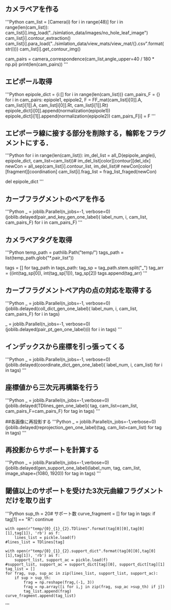 ## カメラペアを作る
'''Python
cam_list = [Camera(i) for i in range(48)]
for i in range(len(cam_list)):
    cam_list[i].img_load("../simlation_data/images/no_hole_leaf_image")
    cam_list[i].contour_extraction()
    cam_list[i].para_load("../simlation_data/view_mats/view_mat/{}.csv".format(str(i)))
    cam_list[i].get_contour_img()

cam_pairs = camera_correspondence(cam_list,angle_upper=40 / 180 * np.pi)
print(len(cam_pairs))
'''


## エピポール取得
'''Python
epipole_dict = {i:[] for i in range(len(cam_list))}
cam_pairs_F = {}
for i in cam_pairs:
    epipole1, epipole2, F = FF_mat(cam_list[i[0]].A, cam_list[i[1]].A, cam_list[i[0]].Rt, cam_list[i[1]].Rt)
    epipole_dict[i[0]].append(normalization(epipole1))
    epipole_dict[i[1]].append(normalization(epipole2))
    cam_pairs_F[i] = F
'''


## エピポーラ線に接する部分を削除する，輪郭をフラグメントにする．
'''Python
for i in range(len(cam_list)):
    im_del_list = all_D(epipole_angle(i, epipole_dict, cam_list=cam_list))# im_del_list[color][contour][del_idx]
    newCon = all_sep(cam_list[i].contour_list, im_del_list)# newCon[color][fragment][coordination]
    cam_list[i].frag_list = frag_list_fraged(newCon)

del epipole_dict
'''


## カーブフラグメントのペアを作る
'''Python
_ = joblib.Parallel(n_jobs=-1, verbose=0)(joblib.delayed(pair_and_key_gen_one_label)(
    label_num, i, cam_list, cam_pairs_F) for i in cam_pairs_F)
'''


## カメラペアタグを取得
'''Python
temp_path = pathlib.Path("temp/")
tags_path = list(temp_path.glob("*.pair_list"))

tags = []
for tag_path in tags_path:
    tag_sp = tag_path.stem.split("_")
    tag_arr = ((int(tag_sp[0]), int(tag_sp[1])), tag_sp[2])
    tags.append(tag_arr)
'''


## カーブフラグメントペア内の点の対応を取得する
'''Python
_ = joblib.Parallel(n_jobs=-1, verbose=0)(joblib.delayed(coll_dict_gen_one_label)(
    label_num, i, cam_list, cam_pairs_F) for i in tags)

_ = joblib.Parallel(n_jobs=-1, verbose=0)(joblib.delayed(pair_pt_gen_one_label)(i) for i in tags)
'''


## インデックスから座標を引っ張ってくる
'''Python
_ = joblib.Parallel(n_jobs=-1, verbose=0)(joblib.delayed(coordinate_dict_gen_one_label)(
    label_num, i, cam_list) for i in tags)
'''


## 座標値から三次元再構築を行う
'''Python
_ = joblib.Parallel(n_jobs=-1,verbose=0)(joblib.delayed(TDlines_gen_one_label)(
    tag, cam_list=cam_list, cam_pairs_F=cam_pairs_F) for tag in tags)
'''


##各画像に再投影する
'''Python
_ = joblib.Parallel(n_jobs=-1,verbose=0)(joblib.delayed(reprojection_gen_one_label)(tag, cam_list=cam_list) for tag in tags)
'''


## 再投影からサポートを計算する
'''Python
_ = joblib.Parallel(n_jobs=-1,verbose=0)(joblib.delayed(gen_support_one_label)(label_num, tag, cam_list, image_shape=(1080, 1920)) for tag in tags)
'''


## 閾値以上のサポートを受けた3次元曲線フラグメントだけを取り出す

'''Python
sup_th = 20# サポート数
curve_fragment = []
for tag in tags:
    if tag[1] == "R":
        continue
    
    with open(r"temp/{0}_{1}_{2}.TDlines".format(tag[0][0],tag[0][1],tag[1]), 'rb') as f:
        lines_list = pickle.load(f)
    #lines_list = TDlines[tag]
        
    with open(r"temp/{0}_{1}_{2}.support_dict".format(tag[0][0],tag[0][1],tag[1]), 'rb') as f:
        support_list, support_ac = pickle.load(f)
    #support_list, support_ac = support_dict[tag][0], support_dict[tag][1]
    tag_list = []
    for frag, sup, sup_ac in zip(lines_list, support_list, support_ac):
        if sup > sup_th:
            frag = np.reshape(frag,(-1, 3))
            frag = np.array([i for i,j in zip(frag, sup_ac >sup_th) if j])
            tag_list.append(frag)
    curve_fragment.append(tag_list)
'''
